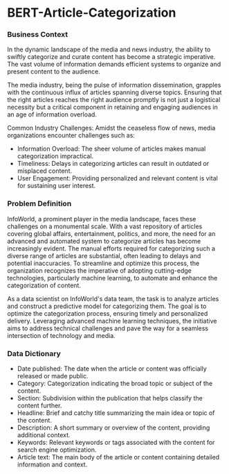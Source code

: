 # BERT-Article-Categorization

### Business Context

In the dynamic landscape of the media and news industry, the ability to swiftly categorize and curate content has become a strategic imperative. The vast volume of information demands efficient systems to organize and present content to the audience.

The media industry, being the pulse of information dissemination, grapples with the continuous influx of articles spanning diverse topics. Ensuring that the right articles reaches the right audience promptly is not just a logistical necessity but a critical component in retaining and engaging audiences in an age of information overload.

Common Industry Challenges:
Amidst the ceaseless flow of news, media organizations encounter challenges such as:
- Information Overload: The sheer volume of articles makes manual categorization impractical.
- Timeliness: Delays in categorizing articles can result in outdated or misplaced content.
- User Engagement: Providing personalized and relevant content is vital for sustaining user interest.

### Problem Definition
InfoWorld, a prominent player in the media landscape, faces these challenges on a monumental scale. With a vast repository of articles covering global affairs, entertainment, politics, and more, the need for an advanced and automated system to categorize articles has become increasingly evident. The manual efforts required for categorizing such a diverse range of articles are substantial, often leading to delays and potential inaccuracies. To streamline and optimize this process, the organization recognizes the imperative of adopting cutting-edge technologies, particularly machine learning, to automate and enhance the categorization of content.

As a data scientist on InfoWorld's data team, the task is to analyze articles and construct a predictive model for categorizing them. The goal is to optimize the categorization process, ensuring timely and personalized delivery. Leveraging advanced machine learning techniques, the initiative aims to address technical challenges and pave the way for a seamless intersection of technology and media.

### Data Dictionary

- Date published: The date when the article or content was officially released or made public.
- Category: Categorization indicating the broad topic or subject of the content.
- Section: Subdivision within the publication that helps classify the content further.
- Headline: Brief and catchy title summarizing the main idea or topic of the content.
- Description: A short summary or overview of the content, providing additional context.
- Keywords: Relevant keywords or tags associated with the content for search engine optimization.
- Article text: The main body of the article or content containing detailed information and context.
